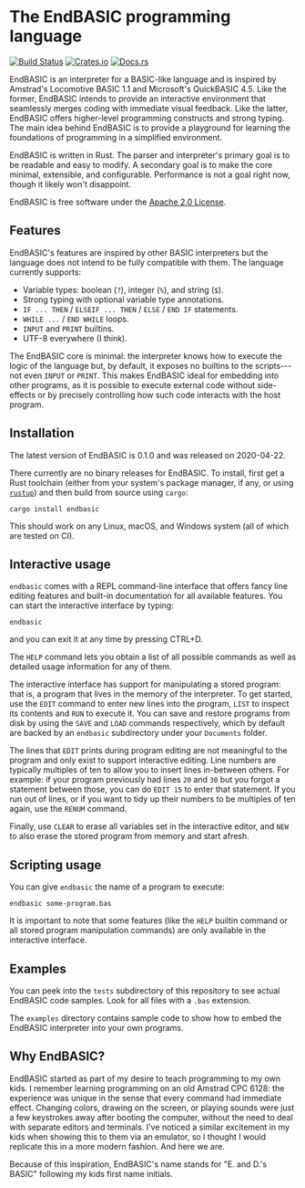 # The EndBASIC programming language

[![Build Status](https://travis-ci.org/jmmv/endbasic.svg?branch=master)](https://travis-ci.org/jmmv/endbasic/)
[![Crates.io](https://img.shields.io/crates/v/endbasic.svg)](https://crates.io/crates/endbasic/)
[![Docs.rs](https://docs.rs/endbasic/badge.svg)](https://docs.rs/endbasic/)

EndBASIC is an interpreter for a BASIC-like language and is inspired by
Amstrad's Locomotive BASIC 1.1 and Microsoft's QuickBASIC 4.5.  Like the former,
EndBASIC intends to provide an interactive environment that seamlessly merges
coding with immediate visual feedback.  Like the latter, EndBASIC offers
higher-level programming constructs and strong typing.  The main idea behind
EndBASIC is to provide a playground for learning the foundations of programming
in a simplified environment.

EndBASIC is written in Rust.  The parser and interpreter's primary goal is to
be readable and easy to modify.  A secondary goal is to make the core minimal,
extensible, and configurable.  Performance is not a goal right now, though it
likely won't disappoint.

EndBASIC is free software under the [Apache 2.0 License](LICENSE).

## Features

EndBASIC's features are inspired by other BASIC interpreters but the language
does not intend to be fully compatible with them.  The language currently
supports:

*   Variable types: boolean (`?`), integer (`%`), and string (`$`).
*   Strong typing with optional variable type annotations.
*   `IF ... THEN` / `ELSEIF ... THEN` / `ELSE` / `END IF` statements.
*   `WHILE ...` / `END WHILE` loops.
*   `INPUT` and `PRINT` builtins.
*   UTF-8 everywhere (I think).

The EndBASIC core is minimal: the interpreter knows how to execute the logic
of the language but, by default, it exposes no builtins to the scripts---not
even `INPUT` or `PRINT`.  This makes EndBASIC ideal for embedding into other
programs, as it is possible to execute external code without side-effects or
by precisely controlling how such code interacts with the host program.

## Installation

The latest version of EndBASIC is 0.1.0 and was released on 2020-04-22.

There currently are no binary releases for EndBASIC.  To install, first get a
Rust toolchain (either from your system's package manager, if any, or using
[`rustup`](https://www.rust-lang.org/learn/get-started)) and then build from
source using `cargo`:

```shell
cargo install endbasic
```

This should work on any Linux, macOS, and Windows system (all of which are
tested on CI).

## Interactive usage

`endbasic` comes with a REPL command-line interface that offers fancy line
editing features and built-in documentation for all available features.  You can
start the interactive interface by typing:

```shell
endbasic
```

and you can exit it at any time by pressing CTRL+D.

The `HELP` command lets you obtain a list of all possible commands as well as
detailed usage information for any of them.

The interactive interface has support for manipulating a stored program: that
is, a program that lives in the memory of the interpreter.  To get started, use
the `EDIT` command to enter new lines into the program, `LIST` to inspect its
contents and `RUN` to execute it.  You can save and restore programs from disk
by using the `SAVE` and `LOAD` commands respectively, which by default are
backed by an `endbasic` subdirectory under your `Documents` folder.

The lines that `EDIT` prints during program editing are not meaningful to the
program and only exist to support interactive editing.  Line numbers are
typically multiples of ten to allow you to insert lines in-between others.  For
example: if your program previously had lines `20` and `30` but you forgot a
statement between those, you can do `EDIT 15` to enter that statement.  If you
run out of lines, or if you want to tidy up their numbers to be multiples of ten
again, use the `RENUM` command.

Finally, use `CLEAR` to erase all variables set in the interactive editor, and
`NEW` to also erase the stored program from memory and start afresh.

## Scripting usage

You can give `endbasic` the name of a program to execute:

```shell
endbasic some-program.bas
```

It is important to note that some features (like the `HELP` builtin command or
all stored program manipulation commands) are only available in the interactive
interface.

## Examples

You can peek into the `tests` subdirectory of this repository to see actual
EndBASIC code samples.  Look for all files with a `.bas` extension.

The `examples` directory contains sample code to show how to embed the EndBASIC
interpreter into your own programs.

## Why EndBASIC?

EndBASIC started as part of my desire to teach programming to my own kids.
I remember learning programming on an old Amstrad CPC 6128: the experience was
unique in the sense that every command had immediate effect.  Changing colors,
drawing on the screen, or playing sounds were just a few keystrokes away after
booting the computer, without the need to deal with separate editors and
terminals.  I've noticed a similar excitement in my kids when showing this to
them via an emulator, so I thought I would replicate this in a more modern
fashion.  And here we are.

Because of this inspiration, EndBASIC's name stands for "E. and D.'s BASIC"
following my kids first name initials.
